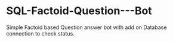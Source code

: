 # SQL-Factoid-Question---Bot

Simple Factoid based Question answer bot with add on Database connection to check status.
